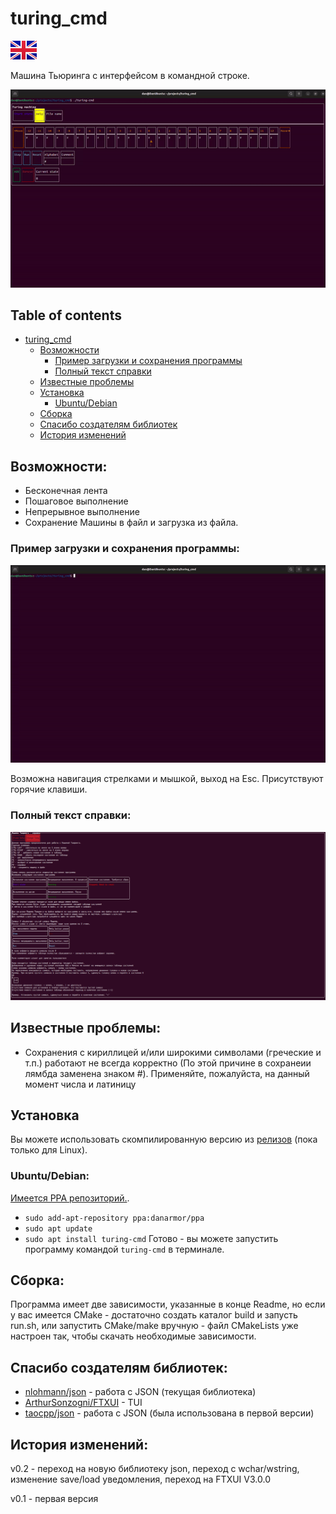 <a name="turing-cmd"/>

# turing_cmd

[![English version](forReadme/EN-icon.png)](README.md)

Машина Тьюринга с интерфейсом в командной строке.

![1.gif](forReadme/1.gif)

## Table of contents
- [turing_cmd](#turing-cmd)
  * [Возможности](#features)
    + [Пример загрузки и сохранения программы](#example-of-save-load)
    + [Полный текст справки](#full-reference-text)
  * [Известные проблемы](#known-issues)
  * [Установка](#installation)
    + [Ubuntu/Debian](#ubuntu-debian)
  * [Сборка](#build)
  * [Спасибо создателям библиотек](#thanks-for-libraries-creators)
  * [История изменений](#changelog)

<a name="features"/>

## Возможности:
- Бесконечная лента
- Пошаговое выполнение
- Непрерывное выполнение
- Сохранение Машины в файл и загрузка из файла.

<a name="example-of-save-load"/>

### Пример загрузки и сохранения программы:
![2.gif](forReadme/2.gif)

Возможна навигация стрелками и мышкой, выход на Esc. Присутствуют горячие клавиши.

<a name="full-reference-text"/>

### Полный текст справки:
![3.png](forReadme/RU-help.png) 

<a name="known-issues"/>

## Известные проблемы:
- Сохранения с кириллицей и/или широкими символами (греческие и т.п.) работают не всегда корректно (По этой причине в сохранеии лямбда заменена знаком #). Применяйте, пожалуйста, на данный момент числа и латиницу

<a name="installation"/>

## Установка

Вы можете использовать скомпилированную версию из [релизов](https://github.com/DanArmor/turing_cmd/releases) (пока только для Linux).

<a name="ubuntu-debian"/>

### Ubuntu/Debian:
[Имеется PPA репозиторий.](https://launchpad.net/~danarmor/+archive/ubuntu/ppa).
* `sudo add-apt-repository ppa:danarmor/ppa`
* `sudo apt update`
* `sudo apt install turing-cmd`
Готово - вы можете запустить программу командой `turing-cmd` в терминале.

<a name="build"/>

## Сборка:
Программа имеет две зависимости, указанные в конце Readme, но если у вас имеется CMake - достаточно создать каталог build и запусть run.sh, или запустить CMake/make вручную - файл CMakeLists уже настроен так, чтобы скачать необходимые зависимости.

<a name="thanks-for-libraries-creators"/>

## Спасибо создателям библиотек:
- [nlohmann/json](https://github.com/nlohmann/json) - работа с JSON (текущая библиотека)
- [ArthurSonzogni/FTXUI](https://github.com/ArthurSonzogni/FTXUI) - TUI
- [taocpp/json](https://github.com/taocpp/json) - работа с JSON (была использована в первой версии)

<a name="changelog"/>

## История изменений:
v0.2 - переход на новую библиотеку json, переход с wchar/wstring, изменение save/load уведомления, переход на FTXUI V3.0.0

v0.1 - первая версия
